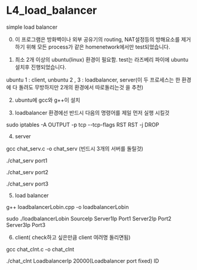 # L4_load_balancer

simple load balancer

0. 이 프로그램은 방화벽이나 외부 공유기의 routing, NAT설정등의 방해요소를 제거하기 위해 모든 process가 같은 homenetwork에서만 test되었습니다. 

1. 최소 2개 이상의 ubuntu(linux) 환경이 필요함. test는 라즈베리 파이에 ubuntu 설치후 진행되었습니다.

ubuntu 1 : client, unbuntu 2 , 3 : loadbalancer, server(이 두 프로세스는 한 환경에 다 돌려도 무방하지만 2개의 환경에서 따로돌리는것 을 추천)

2. ubuntu에 gcc와 g++이 설치

3. loadbalancer 환경에선 반드시 다음의 명령어를 제일 먼저 실행 시킬것

sudo iptables -A OUTPUT -p tcp --tcp-flags RST RST -j DROP

4. server

gcc chat_serv.c -o chat_serv (빈드시 3개의 서버를 돌릴것)

./chat_serv port1

./chat_serv port2

./chat_serv port3

5. load balancer

g++ loadbalancerLobin.cpp -o loadbalancerLobin

sudo ./loadbalancerLobin SourceIp Server1Ip Port1 Server2Ip Port2 Server3Ip Port3

6. client( check하고 싶은만큼 client 여려명 돌리면됨)

gcc chat_clnt.c -o chat_clnt

./chat_clnt LoadbalancerIp 20000(Loadbalancer port fixed) ID







 
